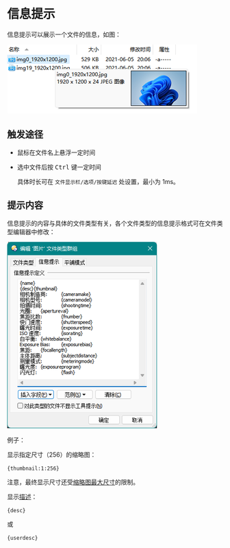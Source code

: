# 信息提示
信息提示可以展示一个文件的信息，如图：

![](images/信息提示/信息提示.png)

## 触发途径
- 鼠标在文件名上悬浮一定时间
- 选中文件后按 <kbd>Ctrl</kbd> 键一定时间

  具体时长可在 `文件显示栏/选项/按键延迟` 处设置，最小为 1ms。

## 提示内容
信息提示的内容与具体的文件类型有关，各个文件类型的信息提示格式可在文件类型编辑器中修改：

![](images/信息提示/文件类型.png)

例子：

显示指定尺寸（256）的缩略图：
```
{thumbnail:1:256}
```
注意，最终显示尺寸还受[缩略图最大尺寸](列表/视图/缩略图.md#缩略图最大尺寸)的限制。

显示[描述](../../类型/元数据/README.md#描述)：
```
{desc}
```
或
```
{userdesc}
```